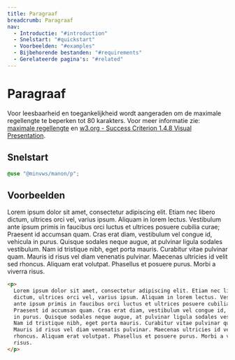 ```yaml
---
title: Paragraaf
breadcrumb: Paragraaf
nav:
  - Introductie: "#introduction"
  - Snelstart: "#quickstart"
  - Voorbeelden: "#examples"
  - Bijbehorende bestanden: "#requirements"
  - Gerelateerde pagina's: "#related"
---
```


<h1 id="introduction">Paragraaf</h1>

Voor leesbaarheid en toegankelijkheid wordt aangeraden om de maximale
regellengte te beperken tot 80 karakters. Voor meer informatie zie:
[maximale regellengte](/components/components/max-line-length) en
<a href="https://www.w3.org/TR/WCAG21/#visual-presentation" rel="external" >w3.org -
Success Criterion 1.4.8 Visual Presentation</a>.

<h2 id="quickstart">Snelstart</h2>

```scss
@use "@minvws/manon/p";
```

<h2 id="examples">Voorbeelden</h2>

<p>
  Lorem ipsum dolor sit amet, consectetur adipiscing elit. Etiam nec libero dictum, ultrices
  orci vel, varius ipsum. Aliquam in lorem lectus. Vestibulum ante ipsum primis in faucibus
  orci luctus et ultrices posuere cubilia curae; Praesent id accumsan quam. Cras erat diam,
  vestibulum vel congue id, vehicula in purus. Quisque sodales neque augue, at pulvinar
  ligula sodales vestibulum. Nam id tristique nibh, eget porta mauris. Curabitur vitae
  pulvinar quam. Mauris id risus vel diam venenatis pulvinar. Maecenas ultricies id velit
  sed rhoncus. Aliquam erat volutpat. Phasellus et posuere purus. Morbi a viverra risus.
</p>

```html
<p>
  Lorem ipsum dolor sit amet, consectetur adipiscing elit. Etiam nec libero
  dictum, ultrices orci vel, varius ipsum. Aliquam in lorem lectus. Vestibulum
  ante ipsum primis in faucibus orci luctus et ultrices posuere cubilia curae;
  Praesent id accumsan quam. Cras erat diam, vestibulum vel congue id, vehicula
  in purus. Quisque sodales neque augue, at pulvinar ligula sodales vestibulum.
  Nam id tristique nibh, eget porta mauris. Curabitur vitae pulvinar quam.
  Mauris id risus vel diam venenatis pulvinar. Maecenas ultricies id velit sed
  rhoncus. Aliquam erat volutpat. Phasellus et posuere purus. Morbi a viverra
  risus.
</p>
```
